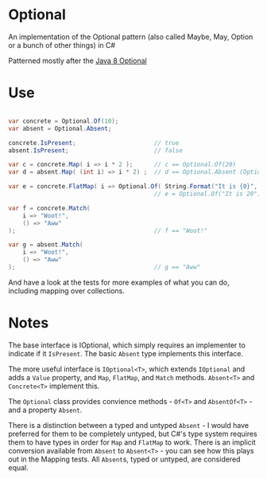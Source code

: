 Optional
========

An implementation of the Optional pattern (also called Maybe, May, Option or a bunch of other things) in C#

Patterned mostly after the [Java 8 Optional](http://docs.oracle.com/javase/8/docs/api/java/util/Optional.html)

Use
===

```csharp

var concrete = Optional.Of(10);
var absent = Optional.Absent;

concrete.IsPresent;                      // true
absent.IsPresent;                        // false

var c = concrete.Map( i => i * 2 );      // c == Optional.Of(20)
var d = absent.Map( (int i) => i * 2) ;  // d == Optional.Absent (Optional.AbsentOf<int>)

var e = concrete.FlatMap( i => Optional.Of( String.Format("It is {0}", i) );
                                         // e = Optional.Of("It is 20")

var f = concrete.Match(
    i => "Woot!",
    () => "Aww"
);                                       // f == "Woot!"

var g = absent.Match(
    i => "Woot!",
    () => "Aww"
);                                       // g == "Aww"

```

And have a look at the tests for more examples of what you can do, including
mapping over collections.

Notes
=====

The base interface is IOptional, which simply requires an implementer to
indicate if it `IsPresent`. The basic `Absent` type implements this interface.

The more useful interface is `IOptional<T>`, which extends `IOptional` and adds
a `Value` property, and `Map`, `FlatMap`, and `Match` methods. `Absent<T>` and
`Concrete<T>` implement this.

The `Optional` class provides convience methods - `Of<T>` and `AbsentOf<T>` -
and a property `Absent`.

There is a distinction between a typed and untyped `Absent` - I would have
preferred for them to be completely untyped, but C#'s type system requires them
to have types in order for `Map` and `FlatMap` to work. There is an
implicit conversion available from `Absent` to `Absent<T>` - you can see how
this plays out in the Mapping tests. All `Absent`s, typed or untyped, are
considered equal.
